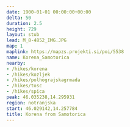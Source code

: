 ```yaml
---
date: 1900-01-01 00:00:00+00:00
delta: 50
duration: 2.5
height: 729
layout: stub
lead: M_8-4852_IMG.JPG
map: 1
maplink: https://mapzs.projekti.si/poi/5538
name: Korena_Samotorica
nearby:
- /hikes/korena
- /hikes/kozljek
- /hikes/polhograjskagrmada
- /hikes/tosc
- /hikes/spica
peak: 46.035238,14.295931
region: notranjska
start: 46.029142,14.257784
title: Korena from Samotorica
---
```

